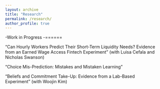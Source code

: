 ```yaml
---
layout: archive
title: "Research"
permalink: /research/
author_profile: true
---
```


-Work in Progress
-======

“Can Hourly Workers Predict Their Short-Term Liquidity Needs? Evidence from an Earned Wage Access Fintech Experiment” (with Luisa Cefala and Nicholas Swanson)

“Choice Mis-Prediction: Mistakes and Mistaken Learning”

“Beliefs and Commitment Take-Up: Evidence from a Lab-Based Experiment” (with Woojin Kim)
